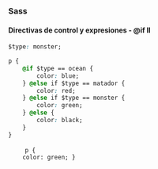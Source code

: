 ### Sass
#### Directivas de control y expresiones - @if II

```css
$type: monster;

p {
    @if $type == ocean {
        color: blue;
    } @else if $type == matador {
        color: red;
    } @else if $type == monster {
        color: green;
    } @else {
        color: black;
    }
}
```

<pre class="fragment">
    <code>p {
    color: green; }</code>
</pre>
